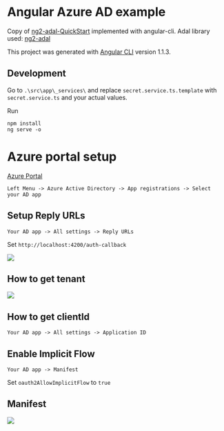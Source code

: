 # Angular Azure AD example

Copy of [ng2-adal-QuickStart](https://github.com/ranveeraggarwal/ng2-adal-QuickStart) implemented with angular-cli. Adal library used: [ng2-adal](https://github.com/sureshchahal/angular2-adal)

This project was generated with [Angular CLI](https://github.com/angular/angular-cli) version 1.1.3.


## Development
Go to `.\src\app\_services\` and replace `secret.service.ts.template` with `secret.service.ts` and your actual values.

Run
```
npm install
ng serve -o
````


# Azure portal setup
[Azure Portal](https://portal.azure.com)

`Left Menu -> Azure Active Directory -> App registrations -> Select your AD app`


## Setup __Reply URLs__
`Your AD app -> All settings -> Reply URLs`

Set `http://localhost:4200/auth-callback`

<img src="https://raw.githubusercontent.com/krzyhook/angular-adal-example/master/img/azure-ad-replay-urls.png"></img>

## How to get __tenant__
<img src="https://raw.githubusercontent.com/krzyhook/angular-adal-example/master/img/azure-ad-tenantID.png"></img>

## How to get __clientId__
`Your AD app -> All settings -> Application ID`

## Enable Implicit Flow
`Your AD app -> Manifest`

Set `oauth2AllowImplicitFlow` to `true`
## Manifest
<img src="https://raw.githubusercontent.com/krzyhook/angular-adal-example/master/img/azure-ad-manifest.png"></img>